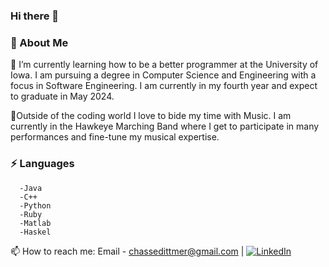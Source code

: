 ###  Hi there 👋

### 💬 About Me

<!--
**ChaseDitt/ChaseDitt** is a ✨ _special_ ✨ repository because its `README.md` (this file) appears on your GitHub profile.

Here are some ideas to get you started:

- 🔭 I’m currently working on ...
- 🌱 I’m currently learning ...
- 👯 I’m looking to collaborate on ...
- 🤔 I’m looking for help with ...
- 💬 Ask me about ...
- 📫 How to reach me: ...
- 😄 Pronouns: ...
- ⚡ Fun fact: ...
-->
🔬 I’m currently learning how to be a better programmer at the University of Iowa. I am pursuing a degree in Computer Science and Engineering with a focus in Software Engineering. I am currently in my fourth year and expect to graduate in May 2024.

🌱Outside of the coding world I love to bide my time with Music. I am currently in the Hawkeye Marching Band where I get to participate in many performances and fine-tune my musical expertise.






### ⚡ Languages
      -Java
      -C++
      -Python
      -Ruby
      -Matlab
      -Haskel
      






📫 How to reach me: Email - chassedittmer@gmail.com | [![LinkedIn](https://img.shields.io/badge/LinkedIn-000000?style=for-the-badge&logo=LinkedIn&logoColor=white)](https://www.linkedin.com/in/chase-dittmer/)


